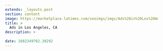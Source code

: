 ```yaml
--- 
extends: _layouts.post 
section: content 
image: https://marketplace.latimes.com/seoimgs/imgs/Ads%20in%20Los%20Angeles%2C%20CA.jpg 
title: > 
  Ads in Los Angeles, CA 
description: > 
   
date: 1602349702.30292 
--- 
```

